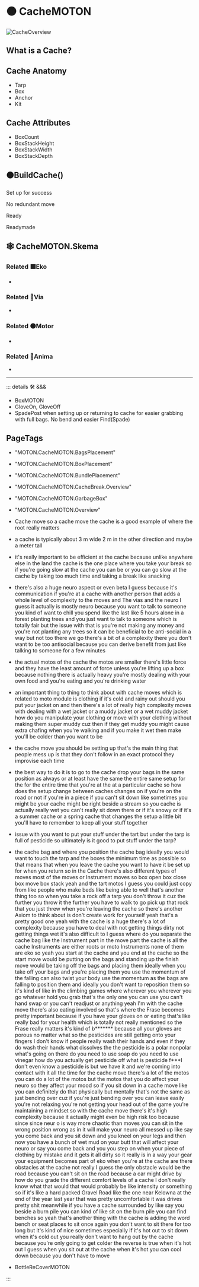 # 🟠 <motor>CacheMOTON</motor>

![CacheOverview](/MOTON/CacheTopview.png)

## What is a Cache?

## Cache Anatomy

- Tarp
- Box
- Anchor
- Kit

## Cache Attributes

- BoxCount
- BoxStackHeight
- BoxStackWidth
- BoxStackDepth

## 🟠<motor>BuildCache()</motor>

 Set up for success

No redundant move

Ready

Readymade

## 🕸 CacheMOTON.Skema

### Related 🟩<ekos>Eko</ekos>

-

### Related 🔻<via>Via</via>

-

### Related 🟠<motor>Motor</motor>

-

### Related 💜<anima>Anima</anima>

-

---

<!-- =================================================== -->
<!-- =================================================== -->
<!-- =================================================== -->
<!-- =================================================== -->
<!-- =================================================== -->
::: details 🛠 <dev>&&&</dev>

- BoxMOTON
- GloveOn, GloveOff
- SpadePost when setting up or returning to cache for easier grabbing with full bags. No bend and easier Find(Spade)

<h2>PageTags</h2>

- "MOTON.CacheMOTON.BagsPlacement"
- "MOTON.CacheMOTON.BoxPlacement"
- "MOTON.CacheMOTON.BundlePlacement"
- "MOTON.CacheMOTON.CacheBreak.Overview"
- "MOTON.CacheMOTON.GarbageBox"
- "MOTON.CacheMOTON.Overview"
- Cache move so a cache move the cache is a good example of where the root really matters

- a cache is typically about 3 m wide 2 m in the other direction and maybe a meter tall

- it's really important to be efficient at the cache because unlike anywhere else in the land the cache is the one place where you take your break so if you're going slow at the cache you can be or you can go slow at the cache by taking too much time and taking a break like snacking

- there's also a huge neuro aspect or even beta I guess because it's communication if you're at a cache with another person that adds a whole level of complexity to the moves and The vias and the neuro I guess it actually is mostly neuro because you want to talk to someone you kind of want to chill you spend like the last like 5 hours alone in a forest planting trees and you just want to talk to someone which is totally fair but the issue with that is you're not making any money and you're not planting any trees so it can be beneficial to be anti-social in a way but not too there we go there's a bit of a complexity there you don't want to be too antisocial because you can derive benefit from just like talking to someone for a few minutes

- the actual motos of the cache the motos are smaller there's little force and they have the least amount of force unless you're lifting up a box because nothing there is actually heavy you're mostly  dealing with your own food and you're eating and you're drinking water

- an important thing to thing to think about with cache moves which is related to moto module is clothing if it's cold and rainy out should you put your jacket on and then there's a lot of really high complexity moves with dealing with a wet jacket or a muddy jacket or a wet muddy jacket how do you manipulate your clothing or move with your clothing without making them super muddy cuz then if they get muddy you might cause extra chafing when you're walking and if you make it wet then make you'll be colder than you want to be

- the cache move you should be setting up that's the main thing that people mess up is that they don't follow in an exact protocol they improvise each time

- the best way to do it is to go to the cache drop your bags in the same position as always or at least have the same the entire same setup for the for the entire time that you're at the at a particular cache so how does the setup change between caches changes on if you're on the road or not if you're in a piece if you can't sit down like sometimes you might be your cache might be right beside a stream so you cache is actually really wet you can't really sit down there or if it's snowy or if it's a summer cache or a spring cache that changes the setup a little bit you'll have to remember to keep all your stuff together

- issue with you want to put your stuff under the tart but under the tarp is full of pesticide so ultimately is it good to put stuff under the tarp?

- the cache bag and where you position the cache bag ideally you would want to touch the tarp and the boxes the minimum time as possible so that means that when you leave the cache you want to have it be set up for when you return so in the Cache there's also different types of moves most of the moves or Instrument moves so box open box close box move box stack yeah and the tart motos I guess you could just copy from like people who make beds like being able to well that's another thing too so when you take a rock off a tarp you don't throw it cuz the further you throw it the further you have to walk to go pick up that rock that you just threw when you're leaving the cache so there's another Axiom to think about is don't create work for yourself yeah that's a pretty good one yeah with the cache is a huge there's a lot of complexity because you have to deal with not getting things dirty not getting things wet it's also difficult to I guess where do you separate the cache bag like the Instrument part in the move part the cache is all the cache Instruments are either roots or moto Instruments none of them are eko so yeah you start at the cache and you end at the cache so the start move would be putting on the bags and standing up the finish move would be taking off the bags and placing them ideally when you take off your bags and you're placing them you use the momentum of the falling can also twist your body use the momentum as the bags are falling to position them and ideally you don't want to reposition them so it's kind of like in the climbing games where wherever you wherever you go whatever hold you grab that's the only one you can use you can't hand swap or you can't readjust or anything yeah I'm with the cache move there's also eating involved so that's where the Frase becomes pretty important because if you have your gloves on or eating that's like really bad for your health which is totally not really mentioned so the Frase really matters it's kind of b******* because all your gloves are porous no matter what so the pesticides are still getting onto your fingers I don't know if people really wash their hands and even if they do wash their hands what dissolves the the pesticide is a polar nonpolar what's going on there do you need to use soap do you need to use vinegar how do you actually get pesticide off what is pesticide f***I don't even know a pesticide is but we have it and we're coming into contact with it all the time for the cache move there's a lot of the motos you can do a lot of the motos but the motos that you do affect your neuro so they affect your mood so if you sit down in a cache move like you can definitely do that physically but mentally that's not the same as just bending over cuz if you're just bending over you can leave easily you're not relaxing you're not getting your head out of the game you're maintaining a mindset so with the cache move there's it's high complexity because it actually might even be high risk too because since since neur o is way more chaotic than moves you can sit in the wrong position wrong as in it will make your neuro all messed up like say you come back and you sit down and you kneel on your legs and then now you have a bunch of wet mud on your butt that will affect your neuro or say you come back and you you step on when your piece of clothing by mistake and it gets it all dirty so it really is in a way your gear your equipment becomes part of eko when you're at the cache are there obstacles at the cache not really I guess the only obstacle would be the road because you can't sit on the road because a car might drive by how do you grade the different comfort levels of a cache I don't really know what that would that would probably be like intensity or something so if it's like a hard packed Gravel Road like the one near Kelowna at the end of the year last year that was pretty uncomfortable it was drives pretty shit meanwhile if you have a cache surrounded by like say you beside a burn pile you can kind of like sit on the burn pile you can find benches so yeah that's another thing with the cache is adding the word bench or seat places to sit once again you don't want to sit there for too long but it's kind of nice sometimes especially if it's hot out to sit down when it's cold out you really don't want to hang out by the cache because you're only going to get colder the reverse is true when it's hot out I guess when you sit out at the cache when it's hot you can cool down because you don't have to move

- BottleReCoverMOTON

:::
